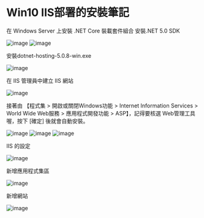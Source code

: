 # Win10 IIS部署的安裝筆記


在 Windows Server 上安裝 .NET Core 裝載套件組合
安裝.NET 5.0 SDK

![image](https://user-images.githubusercontent.com/114964065/196099277-83c00533-93c9-4fdb-b651-f0fce75e19f8.png)
![image](https://user-images.githubusercontent.com/114964065/196099323-240465a0-4c77-45a8-adb7-22400a0d4b30.png)


安裝dotnet-hosting-5.0.8-win.exe

![image](https://user-images.githubusercontent.com/114964065/196099334-32c22a68-d77d-45ac-a720-f470ea8d8883.png)



在 IIS 管理員中建立 IIS 網站

![image](https://user-images.githubusercontent.com/114964065/196099358-925e4b8a-1ec3-4299-913b-45d3afc23fdd.png)



接著由 【程式集 > 開啟或關閉Windows功能 > Internet Information Services > World Wide Web服務 > 應用程式開發功能 > ASP】，記得要核選 Web管理工具 喔，按下 [確定] 後就會自動安裝。

![image](https://user-images.githubusercontent.com/114964065/196099377-f091f41a-5cd7-48db-9c13-a0c0f9e2323f.png)
![image](https://user-images.githubusercontent.com/114964065/196099390-6af4a580-77f1-41d4-826d-45c71ee6da4c.png)
![image](https://user-images.githubusercontent.com/114964065/196099399-17e30532-0d18-4f0f-823c-f86f2d21adc7.png)


IIS 的設定

![image](https://user-images.githubusercontent.com/114964065/196099405-af6b299e-8518-431f-bc15-975cf5aa47dc.png)


新增應用程式集區

![image](https://user-images.githubusercontent.com/114964065/196099414-5abc9d77-1b66-4324-9cae-2295470c0848.png)


新增網站

![image](https://user-images.githubusercontent.com/114964065/196099427-1234b497-449b-4db7-a59c-0e11a39fbc00.png)


